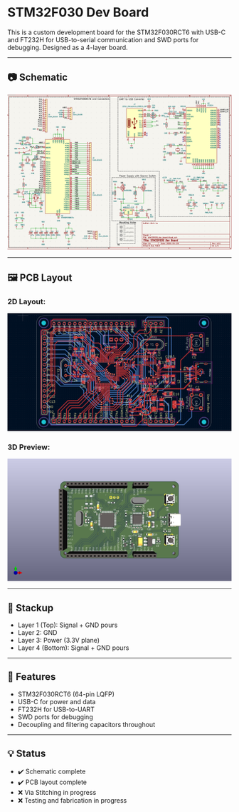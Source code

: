 # STM32F030 Dev Board

This is a custom development board for the STM32F030RCT6 with USB-C and FT232H for USB-to-serial communication and SWD ports for debugging. Designed as a 4-layer board.

---

## 📷 Schematic

![Schematic](./images/schematic.png)

---

## 🖼️ PCB Layout

### 2D Layout:
![PCB Layout](./images/stm32f030_dev_board_pcb.png)

### 3D Preview:
![3D View](./images/stm32f030_dev_board_3d.png)

---

## 🔧 Stackup

- Layer 1 (Top): Signal + GND pours
- Layer 2: GND
- Layer 3: Power (3.3V plane)
- Layer 4 (Bottom): Signal + GND pours

---

## 📌 Features

- STM32F030RCT6 (64-pin LQFP)
- USB-C for power and data
- FT232H for USB-to-UART
- SWD ports for debugging
- Decoupling and filtering capacitors throughout

---

## 💡 Status

- ✔️ Schematic complete
- ✔️ PCB layout complete
- ❌ Via Stitching in progress
- ❌ Testing and fabrication in progress
